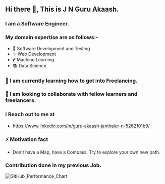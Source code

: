 ## Hi there 👋, This is J N Guru Akaash.

<!--
**guruakaashjn/guruakaashjn** is a ✨ _special_ ✨ repository because its `README.md` (this file) appears on your GitHub profile.
Here are some ideas to get you started:
- 🔭 I’m currently working on ...
- 🌱 I’m currently learning ...
- 👯 I’m looking to collaborate on ...
- 🤔 I’m looking for help with ...
- 💬 Ask me about ...
- 📫 How to reach me: ...
- 😄 Pronouns: ...
- ⚡ Fun fact: ...
-->

### I am a Software Engineer.

### My domain expertise are as follows:-

- 💖 Software Development and Testing
- ✨ Web Development
- 💕 Machine Learning
- 📚 Data Science

### 🌱 I am currently learning how to get into Freelancing.
### 👯 I am looking to collaborate with fellow learners and freelancers.

### ℹ Reach out to me at
- https://www.linkedin.com/in/guru-akaash-janthalur-n-5262101b9/

### ⚡ Motivation fact
- Don't have a Map, have a Compass. Try to explore your own new path.

### Contribution done in my previous Job.
![GitHub_Performance_Chart](https://github.com/user-attachments/assets/b3ff6d24-eb4b-4d3b-bd33-21a0d12b1969)

